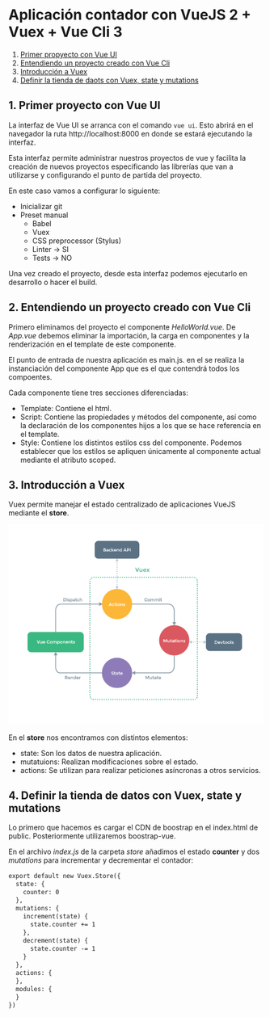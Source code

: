 # Aplicación contador con VueJS 2 + Vuex + Vue Cli 3

1. [Primer propyecto con Vue UI](#vueUI)
2. [Entendiendo un proyecto creado con Vue Cli](#vueCli)
3. [Introducción a Vuex](#vuex)
4. [Definir la tienda de daots con Vuex, state y mutations](#store)

<hl>

<a name="vueUI"></a>

## 1. Primer proyecto con Vue UI

La interfaz de Vue UI se arranca con el comando ```vue ui```. Esto abrirá en el navegador la ruta http://localhost:8000 en donde se estará ejecutando la interfaz.

Esta interfaz permite administrar nuestros proyectos de vue y facilita la creación de nuevos proyectos especificando las librerías que van a utilizarse y configurando el punto de partida del proyecto.

En este caso vamos a configurar lo siguiente:
- Inicializar git
- Preset manual
  - Babel
  - Vuex
  - CSS preprocessor (Stylus)
  - Linter -> SI
  - Tests -> NO

Una vez creado el proyecto, desde esta interfaz podemos ejecutarlo en desarrollo o hacer el build.

<hl>

<a name="vueCli"></a>

## 2. Entendiendo un proyecto creado con Vue Cli

Primero eliminamos del proyecto el componente *HelloWorld.vue*. De *App.vue* debemos eliminar la importación, la carga en componentes y la renderización en el template de este componente.

El punto de entrada de nuestra aplicación es main.js. en el se realiza la instanciación del componente App que es el que contendrá todos los compoentes.

Cada componente tiene tres secciones diferenciadas:
- Template: Contiene el html.
- Script: Contiene las propiedades y métodos del componente, así como la declaración de los componentes hijos a los que se hace referencia en el template.
- Style: Contiene los distintos estilos css del componente. Podemos establecer que los estilos se apliquen únicamente al componente actual mediante el atributo scoped.

<hl>

<a name="vuex"></a>

## 3. Introducción a Vuex

Vuex permite manejar el estado centralizado de aplicaciones VueJS mediante el **store**.

![Vuex](./readme-images/vuex.png)

En el **store** nos encontramos con distintos elementos:
- state: Son los datos de nuestra aplicación.
- mutatuions: Realizan modificaciones sobre el estado.
- actions: Se utilizan para realizar peticiones asíncronas a otros servicios.

<hl>

<a name="store"></a>

## 4. Definir la tienda de datos con Vuex, state y mutations

Lo primero que hacemos es cargar el CDN de boostrap en el index.html de public. Posteriormente utilizaremos boostrap-vue.

En el archivo *index.js* de la carpeta *store* añadimos el estado **counter** y dos *mutations* para incrementar y decrementar el contador:

~~~
export default new Vuex.Store({
  state: {
    counter: 0
  },
  mutations: {
    increment(state) {
      state.counter += 1
    },
    decrement(state) {
      state.counter -= 1
    }
  },
  actions: {
  },
  modules: {
  }
})
~~~